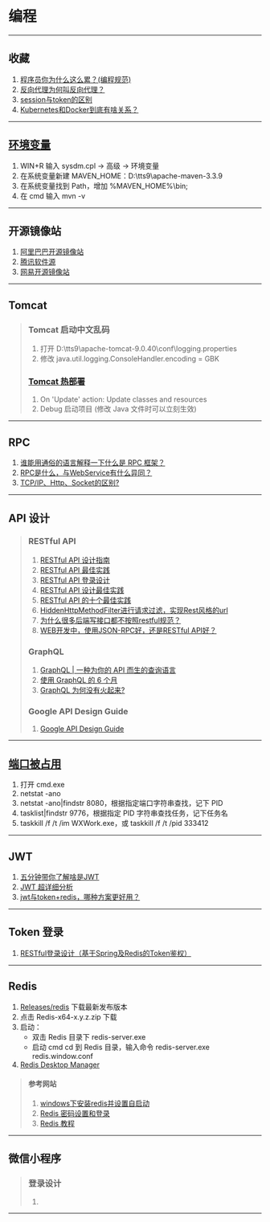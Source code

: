 # 编程

---
## 收藏
1. [程序员你为什么这么累？(编程规范)](https://zhuanlan.zhihu.com/p/28705206)
2. [反向代理为何叫反向代理？](https://www.zhihu.com/question/24723688)
3. [session与token的区别](https://www.cnblogs.com/shijianchuzhenzhi/p/12317439.html)
4. [Kubernetes和Docker到底有啥关系？](https://zhuanlan.zhihu.com/p/87186261)
---
## [环境变量](http://www.xitongcheng.com/jiaocheng/dnrj_article_44449.html)
1. WIN+R 输入 sysdm.cpl → 高级 → 环境变量
2. 在系统变量新建 MAVEN_HOME：D:\tts9\apache-maven-3.3.9
3. 在系统变量找到 Path，增加 %MAVEN_HOME%\bin;
4. 在 cmd 输入 mvn -v
---
## 开源镜像站
1. [阿里巴巴开源镜像站](https://developer.aliyun.com/mirror/)
2. [腾讯软件源](https://mirrors.cloud.tencent.com)
3. [网易开源镜像站](https://mirrors.163.com/)
---
## Tomcat
>### Tomcat 启动中文乱码
>1. 打开 D:\tts9\apache-tomcat-9.0.40\conf\logging.properties
>2. 修改 java.util.logging.ConsoleHandler.encoding = GBK
>### [Tomcat 热部署](https://blog.csdn.net/w15321271041/article/details/80597962)
>1. On 'Update' action: Update classes and resources
>2. Debug 启动项目 (修改 Java 文件时可以立刻生效)
---
## RPC
1. [谁能用通俗的语言解释一下什么是 RPC 框架？](https://www.zhihu.com/question/25536695)
2. [RPC是什么，与WebService有什么异同？](https://zhuanlan.zhihu.com/p/97640202)
3. [TCP/IP、Http、Socket的区别?](https://www.zhihu.com/question/39541968)
---
## API 设计
>### RESTful API
>1. [RESTful API 设计指南](https://www.ruanyifeng.com/blog/2014/05/restful_api.html)
>2. [RESTful API 最佳实践](https://www.ruanyifeng.com/blog/2018/10/restful-api-best-practices.html)
>3. [RESTful API 登录设计](https://www.v2ex.com/t/118049)
>4. [RESTful API 设计最佳实践](https://www.oschina.net/translate/best-practices-for-a-pragmatic-restful-api)
>5. [RESTful API 的十个最佳实践](https://www.cnblogs.com/xiaoyaojian/p/4612503.html)
>6. [HiddenHttpMethodFilter进行请求过滤，实现Rest风格的url](https://www.cnblogs.com/Coder-Pig/p/7340694.html)
>7. [为什么很多后端写接口都不按照restful规范？](https://www.zhihu.com/question/438825740/answer/1692268189)
>8. [WEB开发中，使用JSON-RPC好，还是RESTful API好？](https://www.zhihu.com/question/28570307/answer/541465581)
>### GraphQL
>1. [GraphQL | 一种为你的 API 而生的查询语言](https://graphql.cn)
>2. [使用 GraphQL 的 6 个月](https://zhuanlan.zhihu.com/p/139226118)
>3. [GraphQL 为何没有火起来?](https://www.zhihu.com/question/38596306/answer/79714979)
>### Google API Design Guide
>1. [Google API Design Guide](https://www.bookstack.cn/read/API-design-guide/API-design-guide-README.md)
---
## [端口被占用](https://jingyan.baidu.com/article/3c48dd34491d47e10be358b8.html)
1. 打开 cmd.exe
2. netstat -ano
3. netstat -ano|findstr 8080，根据指定端口字符串查找，记下 PID
4. tasklist|findstr 9776，根据指定 PID 字符串查找任务，记下任务名
5. taskkill /f /t /im WXWork.exe，或 taskkill /f /t /pid 333412
---
## JWT
1. [五分钟带你了解啥是JWT](https://zhuanlan.zhihu.com/p/86937325)
2. [JWT 超详细分析](https://learnku.com/articles/17883)
3. [jwt与token+redis，哪种方案更好用？](https://www.zhihu.com/question/274566992)
---
## Token 登录
1. [RESTful登录设计（基于Spring及Redis的Token鉴权）](www.scienjus.com/restful-token-authorization/)
---
## Redis
1. [Releases/redis](https://github.com/microsoftarchive/redis/releases) 下载最新发布版本
2. 点击 Redis-x64-x.y.z.zip 下载
3. 启动：
    - 双击 Redis 目录下 redis-server.exe
    - 启动 cmd cd 到 Redis 目录，输入命令 redis-server.exe redis.window.conf
4. [Redis Desktop Manager](https://www.jianshu.com/p/ccc3ebe29f7b)
>#### 参考网站
>1. [windows下安装redis并设置自启动](https://www.cnblogs.com/yunqing/p/10605934.html)
>2. [Redis 密码设置和登录](https://www.cnblogs.com/xiaozong/p/5652563.html)
>3. [Redis 教程](https://www.cnblogs.com/yiwangzhibujian/category/1020818.html)
---
## 微信小程序
>### 登录设计
>1. 
---
